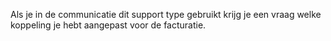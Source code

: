 Als je in de communicatie dit support type gebruikt krijg je een vraag welke koppeling je hebt aangepast voor de facturatie.
